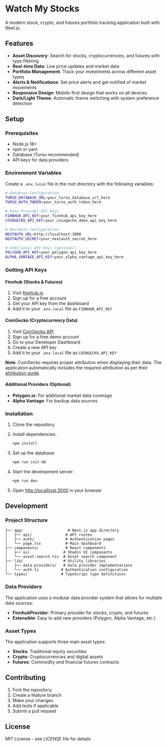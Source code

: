 # Watch My Stocks

A modern stock, crypto, and futures portfolio tracking application built with Next.js.

## Features

- **Asset Discovery**: Search for stocks, cryptocurrencies, and futures with type filtering
- **Real-time Data**: Live price updates and market data
- **Portfolio Management**: Track your investments across different asset types
- **Alerts & Notifications**: Set price alerts and get notified of market movements
- **Responsive Design**: Mobile-first design that works on all devices
- **Dark/Light Theme**: Automatic theme switching with system preference detection

## Setup

### Prerequisites

- Node.js 18+ 
- npm or yarn
- Database (Turso recommended)
- API keys for data providers

### Environment Variables

Create a `.env.local` file in the root directory with the following variables:

```bash
# Database Configuration
TURSO_DATABASE_URL=your_turso_database_url_here
TURSO_AUTH_TOKEN=your_turso_auth_token_here

# Data Provider API Keys
FINNHUB_API_KEY=your_finnhub_api_key_here
COINGECKO_API_KEY=your_coingecko_demo_api_key_here

# NextAuth Configuration
NEXTAUTH_URL=http://localhost:3000
NEXTAUTH_SECRET=your_nextauth_secret_here

# Additional API Keys (optional)
POLYGON_API_KEY=your_polygon_api_key_here
ALPHA_VANTAGE_API_KEY=your_alpha_vantage_api_key_here
```

### Getting API Keys

#### Finnhub (Stocks & Futures)
1. Visit [finnhub.io](https://finnhub.io)
2. Sign up for a free account
3. Get your API key from the dashboard
4. Add it to your `.env.local` file as `FINNHUB_API_KEY`

#### CoinGecko (Cryptocurrency Data)
1. Visit [CoinGecko API](https://www.coingecko.com/en/api)
2. Sign up for a free demo account
3. Go to your Developer Dashboard
4. Create a new API key
5. Add it to your `.env.local` file as `COINGECKO_API_KEY`

**Note**: CoinGecko requires proper attribution when displaying their data. The application automatically includes the required attribution as per their [attribution guide](https://brand.coingecko.com/resources/attribution-guide).

#### Additional Providers (Optional)
- **Polygon.io**: For additional market data coverage
- **Alpha Vantage**: For backup data sources

### Installation

1. Clone the repository
2. Install dependencies:
   ```bash
   npm install
   ```

3. Set up the database:
   ```bash
   npm run init-db
   ```

4. Start the development server:
   ```bash
   npm run dev
   ```

5. Open [http://localhost:3000](http://localhost:3000) in your browser

## Development

### Project Structure

```
├── app/                    # Next.js app directory
│   ├── api/               # API routes
│   ├── auth/              # Authentication pages
│   └── page.tsx           # Main dashboard
├── components/            # React components
│   ├── ui/               # Shadcn UI components
│   └── asset-search.tsx  # Asset search component
├── lib/                  # Utility libraries
│   ├── data-providers/   # Data provider implementations
│   └── auth.ts          # Authentication configuration
└── types/               # TypeScript type definitions
```

### Data Providers

The application uses a modular data provider system that allows for multiple data sources:

- **FinnhubProvider**: Primary provider for stocks, crypto, and futures
- **Extensible**: Easy to add new providers (Polygon, Alpha Vantage, etc.)

### Asset Types

The application supports three main asset types:

- **Stocks**: Traditional equity securities
- **Crypto**: Cryptocurrencies and digital assets  
- **Futures**: Commodity and financial futures contracts

## Contributing

1. Fork the repository
2. Create a feature branch
3. Make your changes
4. Add tests if applicable
5. Submit a pull request

## License

MIT License - see LICENSE file for details
